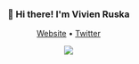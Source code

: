 <h3 align="center">👋 Hi there! I'm Vivien Ruska </h3>
<p align="center">
  <a href="https://vivienne.codes">Website</a> •
  <a href="https://twitter.com/vivienruska">Twitter</a>
</p>

<p align="center">
  <img src="https://external-content.duckduckgo.com/iu/?u=https%3A%2F%2Fcdn140.picsart.com%2F261399689009212.png&f=1&nofb=1"/>
</p>

<!--
**viviruska/viviruska** is a ✨ _special_ ✨ repository because its `README.md` (this file) appears on your GitHub profile.

Here are some ideas to get you started:

- 🔭 I’m currently working on ...
- 🌱 I’m currently learning ...
- 👯 I’m looking to collaborate on ...
- 🤔 I’m looking for help with ...
- 💬 Ask me about ...
- 📫 How to reach me: ...
- 😄 Pronouns: ...
- ⚡ Fun fact: ...
-->
